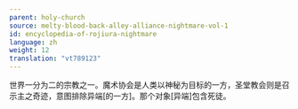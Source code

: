 ```yaml
---
parent: holy-church
source: melty-blood-back-alley-alliance-nightmare-vol-1
id: encyclopedia-of-rojiura-nightmare
language: zh
weight: 12
translation: "vt789123"
---
```


世界一分为二的宗教之一。魔术协会是人类以神秘为目标的一方，圣堂教会则是召示主之奇迹，意图排除异端[的一方]。那个对象[异端]包含死徒。
